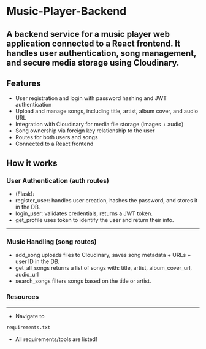 # Music-Player-Backend
A backend service for a music player web application connected to a React frontend. It handles user authentication, song management, and secure media storage using Cloudinary.
---
## Features
- User registration and login with password hashing and JWT authentication
- Upload and manage songs, including title, artist, album cover, and audio URL
- Integration with Cloudinary for media file storage (images + audio)
- Song ownership via foreign key relationship to the user
- Routes for both users and songs
- Connected to a React frontend 
## How it works
### User Authentication (auth routes)
- (Flask):
- register_user: handles user creation, hashes the password, and stores it in the DB.
- login_user: validates credentials, returns a JWT token.
- get_profile uses token to identify the user and return their info.
---
### Music Handling (song routes)
- add_song uploads files to Cloudinary, saves song metadata + URLs + user ID in the DB.
- get_all_songs returns a list of songs with:
  title, artist, album_cover_url, audio_url
- search_songs filters songs based on the title or artist.
### Resources
---
- Navigate to 
```Bash
requirements.txt
```
- All requirements/tools are listed!








